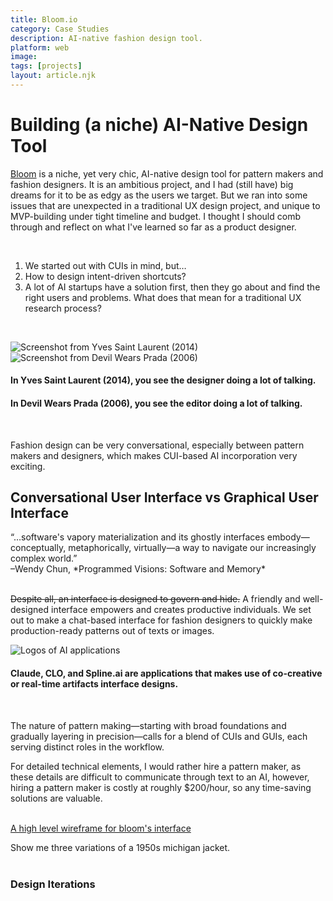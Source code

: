```yaml
---
title: Bloom.io
category: Case Studies
description: AI-native fashion design tool.
platform: web
image: 
tags: [projects]
layout: article.njk
---
```


# Building (a niche) AI-Native Design Tool

[Bloom](https://bloom3d.io/) is a niche, yet very chic, AI-native design tool for pattern makers and fashion designers. It is an ambitious project, and I had (still have) big dreams for it to be as edgy as the users we target. But we ran into some issues that are unexpected in a traditional UX design project, and unique to MVP-building under tight timeline and budget. I thought I should comb through and reflect on what I've learned so far as a product designer.

<br>

<ol>
    <li>We started out with CUIs in mind, but…
    <li>How to design intent-driven shortcuts?
    <li>A lot of AI startups have a solution first, then they go about and find the right users and problems. What does that mean for a traditional UX research process? 
</ol>
<br>

![Screenshot from Yves Saint Laurent (2014)](/assets/images/ysl.webp)
![Screenshot from Devil Wears Prada (2006)](/assets/images/dwp.webp)
#### In Yves Saint Laurent (2014), you see the designer doing a lot of talking.
#### In Devil Wears Prada (2006), you see the editor doing a lot of talking.

<br>


Fashion design can be very conversational, especially between pattern makers and designers, which makes CUI-based AI incorporation very exciting.

## Conversational User Interface vs Graphical User Interface

<div class="quote">
    “…software's vapory materialization and its ghostly interfaces embody— conceptually, metaphorically, virtually—a way to navigate our increasingly complex world.” <br>
–Wendy Chun, *Programmed Visions: Software and Memory*
</div>
<br>

~~Despite all, an interface is designed to govern and hide.~~ A friendly and well-designed interface empowers and creates productive individuals. We set out to make a chat-based interface for fashion designers to quickly make production-ready patterns out of texts or images.
<br>

![Logos of AI applications]()

#### Claude, CLO, and Spline.ai are applications that makes use of co-creative or real-time artifacts interface designs. 
<br>

The nature of pattern making—starting with broad foundations and gradually layering in precision—calls for a blend of CUIs and GUIs, each serving distinct roles in the workflow.

<div class="quote">
    For detailed technical elements, I would rather hire a pattern maker, as these details are difficult to communicate through text to an AI, however, hiring a pattern maker is costly at roughly $200/hour, so any time-saving solutions are valuable.
</div>
<br>

[A high level wireframe for bloom's interface]()

<div class="quote-container">
    Show me three variations of a 1950s michigan jacket.
</div>
<br>

### Design Iterations